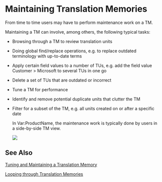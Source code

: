 Maintaining Translation Memories
====
From time to time users may have to perform maintenance work on a TM.

Maintaining a TM can involve, among others, the following typical tasks:

* Browsing through a TM to review translation units
* Doing global find/replace operations, e.g. to replace outdated terminology with up-to-date terms
* Apply certain field values to a number of TUs, e.g. add the field value Customer > Microsoft to several TUs in one go
* Delete a set of TUs that are outdated or incorrect
* Tune a TM for performance
* Identify and remove potential duplicate units that clutter the TM
* Filter for a subset of the TM, e.g. all units created on or after a specific date
  
  
  In Var:ProductName, the maintenance work is typically done by users in a side-by-side TM view.

  <img style="display:block; " src="images/TmMaintenance.jpg"/>

See Also
----------
[Tuning and Maintaining a Translation Memory](tuning_and_maintaining_a_translation_memory.md)

[Looping through Translation Memories](looping_through_translation_memories.md)
